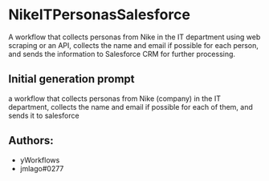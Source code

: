 
# NikeITPersonasSalesforce

A workflow that collects personas from Nike in the IT department using web scraping or an API, collects the name and email if possible for each person, and sends the information to Salesforce CRM for further processing.
## Initial generation prompt
a workflow that collects personas from Nike (company) in the IT department, collects the name and email if possible for each of them, and sends it to salesforce

## Authors: 
- yWorkflows
- jmlago#0277
        